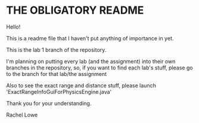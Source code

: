 # THE OBLIGATORY README

Hello!

This is a readme file that I haven't put anything of importance in yet.

This is the lab 1 branch of the repository.

I'm planning on putting every lab (and the assignment) into their own branches in the
repository, so, if you want to find each lab's stuff, please go to the branch for that
lab/the assignment

Also to see the exact range and distance stuff,
please launch 'ExactRangeInfoGuiForPhysicsEngine.java'

Thank you for your understanding.

Rachel Lowe